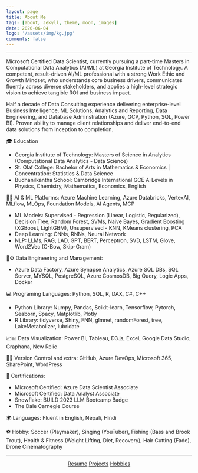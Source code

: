 ```yaml
---
layout: page
title: About Me
tags: [about, Jekyll, theme, moon, images]
date: 2020-06-04
logo: '/assets/img/kg.jpg'
comments: false
---
```

<hr/>
Microsoft Certified Data Scientist, currently pursuing a part-time Masters in Computational Data Analytics (AI/ML) at Georgia Institute of Technology. A competent, result-driven AI/ML professional with a strong Work Ethic and Growth Mindset, who understands core business drivers, communicates fluently across diverse stakeholders, and applies a high-level strategic vision to achieve tangible ROI and business impact.
 
Half a decade of Data Consulting experience delivering enterprise-level Business Intelligence, ML Solutions, Analytics and Reporting, Data Engineering, and Database Adminstration (Azure, GCP, Python, SQL, Power BI). Proven ability to manage client relationships and deliver end-to-end data solutions from inception to completion. 

🎓 Education
- Georgia Institute of Technology: Masters of Science in Analytics (Computational Data Analytics - Data Science)
- St. Olaf College: Bachelor of Arts in Mathematics & Economics | Concentration: Statistics & Data Science
- Budhanilkantha School: Cambridge International GCE A-Levels in Physics, Chemistry, Mathematics, Economics, English

🤖🧠 AI & ML Platforms: Azure Machine Learning, Azure Databricks, VertexAI, MLflow, MLOps, Foundation Models, AI Agents, MCP
- ML Models: Supervised - Regression (Linear, Logistic, Regularized), Decision Tree, Random Forest, SVMs, Naive Bayes, Gradient Boosting (XGBoost, LightGBM), Unsupervised - KNN, KMeans clustering, PCA
- Deep Learning: CNNs, RNNs, Neural Network
- NLP: LLMs, RAG, LAD, GPT, BERT, Perceptron, SVD, LSTM, Glove, Word2Vec (C-Bow, Skip-Gram)

🔗⚙️ Data Engineering and Management: 
- Azure Data Factory, Azure Synapse Analytics, Azure SQL DBs, SQL Server, MYSQL, PostgreSQL, Azure CosmosDB, Big Query, Logic Apps, Docker

💻 Programing Languages: Python, SQL, R, DAX, C#, C++
- Python Library: Numpy, Pandas, Scikit-learn, Tensorflow, Pytorch, Seaborn, Spacy, Matplotlib, Plotly
- R Library: tidyverse, Shiny, FNN, glmnet, randomForest, tree, LakeMetabolizer, lubridate

📈📊 Data Visualization: Power BI, Tableau, D3.js, Excel, Google Data Studio, Graphana, New Relic

🐙🔄 Version Control and extra: GitHub, Azure DevOps, Microsoft 365, SharePoint, WordPress

🏅 Certifications: 
- Microsoft Certified: Azure Data Scientist Associate
- Microsoft Certified: Data Analyst Associate
- Snowflake: BUILD 2023 LLM Bootcamp Badge
- The Dale Carnegie Course

🌍 Languages: Fluent in English, Nepali, Hindi

⚽ Hobby: Soccer (Playmaker), Singing (YouTuber), Fishing (Bass and Brook Trout), Health & Fitness 
 (Weight Lifting, Diet, Recovery), Hair Cutting (Fade), Drone Cinematography

<hr/>
<center>
    <div class="btn-group">
        <a href="https://drive.google.com/file/d/1_UImK4nxFH3U1x3XrW1rbRCWo0pdjTxD/view" class="btn btn-primary">Resume</a>
        <a href="https://gurungkshitij.github.io//posts/" class="btn btn-primary">Projects</a>
        <a href="https://gurungkshitij.github.io/projects/" class="btn btn-primary"> Hobbies</a>    
    </div>
</center>
